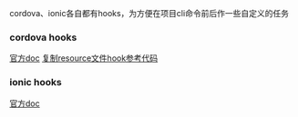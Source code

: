 cordova、ionic各自都有hooks，为方便在项目cli命令前后作一些自定义的任务

### cordova hooks
[官方doc](https://cordova.apache.org/docs/en/latest/guide/appdev/hooks/)
[复制resource文件hook参考代码](https://gist.github.com/imagn8nmechanic/fb5eb60a73ec4b8c808c)

### ionic hooks
[官方doc](https://ionicframework.com/docs/cli/configuration#hooks)